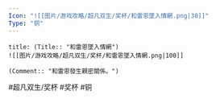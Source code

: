 ```yaml
---
Icon: "![[图片/游戏攻略/超凡双生/奖杯/和雷恩墜入情網.png|30]]"
Type: "铜"
---
```

```ad-common-bronze-trophy
title: (Title:: "和雷恩墜入情網")
![[图片/游戏攻略/超凡双生/奖杯/和雷恩墜入情網.png|100]]

(Comment:: "和雷恩發生親密關係。")
```

#超凡双生/奖杯 #奖杯 #铜
